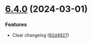 # [6.4.0](https://github.com/triveon/product-sustainability/compare/v6.3.1...v6.4.0) (2024-03-01)


### Features

* Clear changelog ([92d4927](https://github.com/triveon/product-sustainability/commit/92d49279ae08fa10143f1ef0faab10bd3785e9fc))
